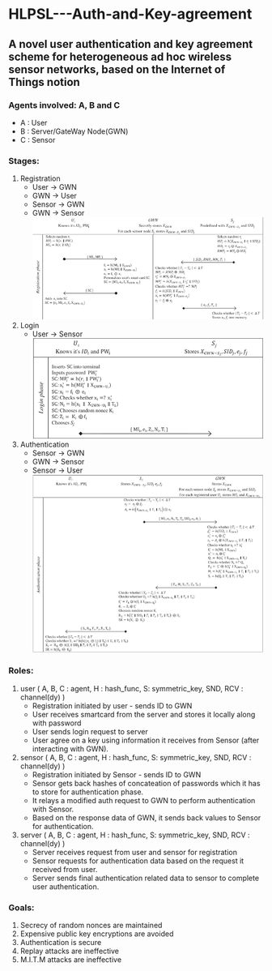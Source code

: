 # HLPSL---Auth-and-Key-agreement

## A novel user authentication and key agreement scheme for heterogeneous ad hoc wireless sensor networks, based on the Internet of Things notion

### Agents involved: A, B and C
  - A : User
  - B : Server/GateWay Node(GWN)
  - C : Sensor

### Stages:
  1. Registration 
     - User &#8594; GWN
     - GWN &#8594; User
     - Sensor &#8594; GWN
     - GWN &#8594; Sensor
     ![Image description](SNS_ASS2_Registration_Steps.png)
  2. Login
     - User &#8594; Sensor
     ![Image description](SNS_ASS2_Login_Steps.png)
  3. Authentication
     - Sensor &#8594; GWN
     - GWN &#8594; Sensor
     - Sensor &#8594; User
     ![Image description](SNS_ASS2_Authentication_Steps.png)

### Roles: 
  1. user ( A, B, C : agent, H : hash_func, S: symmetric_key, SND, RCV : channel(dy) )
     - Registration initiated by user - sends ID to GWN
     - User receives smartcard from the server and stores it locally along with password
     - User sends login request to server
     - User agree on a key using information it receives from Sensor (after interacting with GWN).
  2. sensor ( A, B, C : agent, H : hash_func, S: symmetric_key, SND, RCV : channel(dy) )
     - Registration initiated by Sensor - sends ID to GWN 
     - Sensor gets back hashes of concateation of passwords which it has to store for authentication phase.
     - It relays a modified auth request to GWN to perform authentication with Sensor.
     - Based on the response data of GWN, it sends back values to Sensor for authentication.
  3. server ( A, B, C : agent, H : hash_func, S: symmetric_key, SND, RCV : channel(dy) )
     - Server receives request from user and sensor for registration
     - Sensor requests for authentication data based on the request it received from user.
     - Server sends final authentication related data to sensor to complete user authentication.

### Goals: 
  1. Secrecy of random nonces are maintained
  2. Expensive public key encryptions are avoided
  3. Authentication is secure 
  4. Replay attacks are ineffective
  5. M.I.T.M attacks are ineffective
